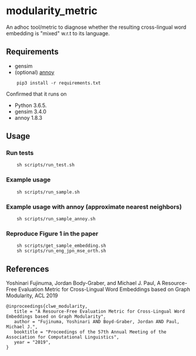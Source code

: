 # modularity_metric
An adhoc tool/metric to diagnose whether the resulting cross-lingual word embedding is "mixed" w.r.t to its language. 

## Requirements
* gensim
* (optional) [annoy](https://github.com/spotify/annoy)
```
    pip3 install -r requirements.txt
```

Confirmed that it runs on 
* Python 3.6.5.
* gensim 3.4.0
* annoy 1.8.3

## Usage
### Run tests
```
    sh scripts/run_test.sh
```

### Example usage
```
    sh scripts/run_sample.sh
```

### Example usage with annoy (approximate nearest neighbors)
```
    sh scripts/run_sample_annoy.sh
```

### Reproduce Figure 1 in the paper
```
    sh scripts/get_sample_embedding.sh
    sh scripts/run_eng_jpn_mse_orth.sh
```

## References
Yoshinari Fujinuma, Jordan Body-Graber, and Michael J. Paul, A Resource-Free Evaluation Metric for Cross-Lingual Word Embeddings based on Graph Modularity, ACL 2019
```
@inproceedings{clwe_modularity,
   title = "A Resource-Free Evaluation Metric for Cross-Lingual Word Embeddings based on Graph Modularity",
   author = "Fujinuma, Yoshinari AND Boyd-Graber, Jordan AND Paul, Michael J.",
   booktitle = "Proceedings of the 57th Annual Meeting of the Association for Computational Linguistics",
   year = "2019",
}
```
